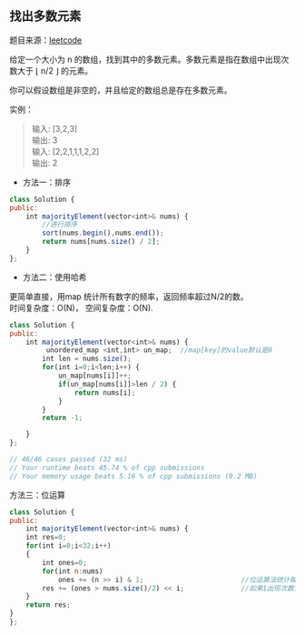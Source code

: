 ## 找出多数元素

题目来源：[leetcode](https://leetcode-cn.com/problems/majority-element/)

给定一个大小为 n 的数组，找到其中的多数元素。多数元素是指在数组中出现次数大于 ⌊ n/2 ⌋ 的元素。

你可以假设数组是非空的，并且给定的数组总是存在多数元素。

实例：
> 输入: [3,2,3]   
> 输出: 3     
> 输入: [2,2,1,1,1,2,2]     
> 输出: 2

- 方法一：排序

```js
class Solution {
public:
    int majorityElement(vector<int>& nums) {
        //进行排序
        sort(nums.begin(),nums.end());
        return nums[nums.size() / 2];
    } 
};
```

- 方法二：使用哈希

更简单直接，用map 统计所有数字的频率，返回频率超过N/2的数。         
时间复杂度：O(N)， 空间复杂度：O(N).

```js
class Solution {
public:
    int majorityElement(vector<int>& nums) {
         unordered_map <int,int> un_map;  //map[key]的value默认是0
        int len = nums.size();
        for(int i=0;i<len;i++) {
            un_map[nums[i]]++;
            if(un_map[nums[i]]>len / 2) {
                return nums[i];
            }
        }
        return -1;

    } 
};

// 46/46 cases passed (32 ms)
// Your runtime beats 45.74 % of cpp submissions
// Your memory usage beats 5.16 % of cpp submissions (9.2 MB)
```

方法三：位运算
```js
class Solution {
public:
    int majorityElement(vector<int>& nums) {
    int res=0;
    for(int i=0;i<32;i++)
    {
        int ones=0;
        for(int n:nums)
            ones += (n >> i) & 1;                        //位运算法统计每个位置上1出现的次数，每次出现则ones+1
        res += (ones > nums.size()/2) << i;              //如果1出现次数大于2分之1数组的长度，1即为这个位置的目标数字
    }
    return res;
}
};
```



